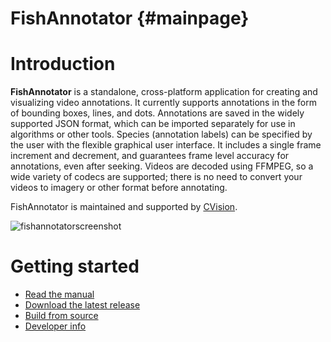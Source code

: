 FishAnnotator                                                  {#mainpage}
============

Introduction
============

**FishAnnotator** is a standalone, cross-platform application for creating 
and visualizing video annotations.  It currently supports annotations in 
the form of bounding boxes, lines, and dots.  Annotations are saved in the 
widely supported JSON format, which can be imported separately for use in 
algorithms or other tools.  Species (annotation labels) can be specified by 
the user with the flexible graphical user interface.  It includes a single 
frame increment and decrement, and guarantees frame level accuracy for 
annotations, even after seeking.  Videos are decoded using FFMPEG, so a 
wide variety of codecs are supported; there is no need to convert your 
videos to imagery or other format before annotating.

FishAnnotator is maintained and supported by [CVision][CVision].

![fishannotatorscreenshot][Screenshot]

Getting started
===============

* [Read the manual][Manual]
* [Download the latest release][LatestRelease]
* [Build from source](doc/build.md)
* [Developer info](doc/developer.md)

[CVision]: http://www.cvisionconsulting.com
[Screenshot]: https://user-images.githubusercontent.com/7937658/29241637-a113a9de-7f4b-11e7-8a94-93fc9226546a.png
[Manual]: https://github.com/BGWoodward/FishAnnotator/releases/download/v0.1/Video.And.Image.Annotator.Manual.v0_1.pdf
[LatestRelease]: http://github.com/BGWoodward/FishAnnotator/releases
